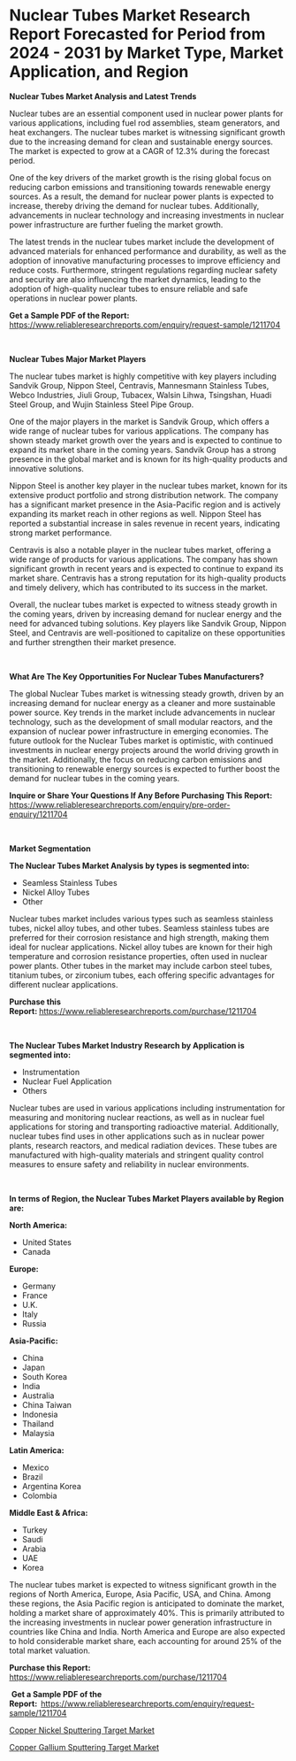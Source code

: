 <p><h1>Nuclear Tubes Market Research Report Forecasted for Period from 2024 -  2031 by Market Type, Market Application, and Region</h1></p><p><strong>Nuclear Tubes Market Analysis and Latest Trends</strong></p>
<p><p>Nuclear tubes are an essential component used in nuclear power plants for various applications, including fuel rod assemblies, steam generators, and heat exchangers. The nuclear tubes market is witnessing significant growth due to the increasing demand for clean and sustainable energy sources. The market is expected to grow at a CAGR of 12.3% during the forecast period.</p><p>One of the key drivers of the market growth is the rising global focus on reducing carbon emissions and transitioning towards renewable energy sources. As a result, the demand for nuclear power plants is expected to increase, thereby driving the demand for nuclear tubes. Additionally, advancements in nuclear technology and increasing investments in nuclear power infrastructure are further fueling the market growth.</p><p>The latest trends in the nuclear tubes market include the development of advanced materials for enhanced performance and durability, as well as the adoption of innovative manufacturing processes to improve efficiency and reduce costs. Furthermore, stringent regulations regarding nuclear safety and security are also influencing the market dynamics, leading to the adoption of high-quality nuclear tubes to ensure reliable and safe operations in nuclear power plants.</p></p>
<p><strong>Get a Sample PDF of the Report:&nbsp;</strong> <a href="https://www.reliableresearchreports.com/enquiry/request-sample/1211704">https://www.reliableresearchreports.com/enquiry/request-sample/1211704</a></p>
<p>&nbsp;</p>
<p><strong>Nuclear Tubes Major Market Players</strong></p>
<p><p>The nuclear tubes market is highly competitive with key players including Sandvik Group, Nippon Steel, Centravis, Mannesmann Stainless Tubes, Webco Industries, Jiuli Group, Tubacex, Walsin Lihwa, Tsingshan, Huadi Steel Group, and Wujin Stainless Steel Pipe Group.</p><p>One of the major players in the market is Sandvik Group, which offers a wide range of nuclear tubes for various applications. The company has shown steady market growth over the years and is expected to continue to expand its market share in the coming years. Sandvik Group has a strong presence in the global market and is known for its high-quality products and innovative solutions.</p><p>Nippon Steel is another key player in the nuclear tubes market, known for its extensive product portfolio and strong distribution network. The company has a significant market presence in the Asia-Pacific region and is actively expanding its market reach in other regions as well. Nippon Steel has reported a substantial increase in sales revenue in recent years, indicating strong market performance.</p><p>Centravis is also a notable player in the nuclear tubes market, offering a wide range of products for various applications. The company has shown significant growth in recent years and is expected to continue to expand its market share. Centravis has a strong reputation for its high-quality products and timely delivery, which has contributed to its success in the market.</p><p>Overall, the nuclear tubes market is expected to witness steady growth in the coming years, driven by increasing demand for nuclear energy and the need for advanced tubing solutions. Key players like Sandvik Group, Nippon Steel, and Centravis are well-positioned to capitalize on these opportunities and further strengthen their market presence.</p></p>
<p>&nbsp;</p>
<p><strong>What Are The Key Opportunities For Nuclear Tubes Manufacturers?</strong></p>
<p><p>The global Nuclear Tubes market is witnessing steady growth, driven by an increasing demand for nuclear energy as a cleaner and more sustainable power source. Key trends in the market include advancements in nuclear technology, such as the development of small modular reactors, and the expansion of nuclear power infrastructure in emerging economies. The future outlook for the Nuclear Tubes market is optimistic, with continued investments in nuclear energy projects around the world driving growth in the market. Additionally, the focus on reducing carbon emissions and transitioning to renewable energy sources is expected to further boost the demand for nuclear tubes in the coming years.</p></p>
<p><strong>Inquire or Share Your Questions If Any Before Purchasing This Report:</strong> <a href="https://www.reliableresearchreports.com/enquiry/pre-order-enquiry/1211704">https://www.reliableresearchreports.com/enquiry/pre-order-enquiry/1211704</a></p>
<p>&nbsp;</p>
<p><strong>Market Segmentation</strong></p>
<p><strong>The Nuclear Tubes Market Analysis by types is segmented into:</strong></p>
<p><ul><li>Seamless Stainless Tubes</li><li>Nickel Alloy Tubes</li><li>Other</li></ul></p>
<p><p>Nuclear tubes market includes various types such as seamless stainless tubes, nickel alloy tubes, and other tubes. Seamless stainless tubes are preferred for their corrosion resistance and high strength, making them ideal for nuclear applications. Nickel alloy tubes are known for their high temperature and corrosion resistance properties, often used in nuclear power plants. Other tubes in the market may include carbon steel tubes, titanium tubes, or zirconium tubes, each offering specific advantages for different nuclear applications.</p></p>
<p><strong>Purchase this Report:&nbsp;</strong><a href="https://www.reliableresearchreports.com/purchase/1211704">https://www.reliableresearchreports.com/purchase/1211704</a></p>
<p>&nbsp;</p>
<p><strong>The Nuclear Tubes Market Industry Research by Application is segmented into:</strong></p>
<p><ul><li>Instrumentation</li><li>Nuclear Fuel Application</li><li>Others</li></ul></p>
<p><p>Nuclear tubes are used in various applications including instrumentation for measuring and monitoring nuclear reactions, as well as in nuclear fuel applications for storing and transporting radioactive material. Additionally, nuclear tubes find uses in other applications such as in nuclear power plants, research reactors, and medical radiation devices. These tubes are manufactured with high-quality materials and stringent quality control measures to ensure safety and reliability in nuclear environments.</p></p>
<p>&nbsp;</p>
<p><strong>In terms of Region, the Nuclear Tubes Market Players available by Region are:</strong></p>
<p>
    <p> <strong> North America: </strong>
        <ul>
            <li>United States</li>
            <li>Canada</li>
        </ul>
        </p> 
    <p> <strong> Europe: </strong>
        <ul>
            <li>Germany</li>
            <li>France</li>
            <li>U.K.</li>
            <li>Italy</li>
            <li>Russia</li>
        </ul>
        </p> 
    <p> <strong> Asia-Pacific: </strong>
        <ul>
            <li>China</li>
            <li>Japan</li>
            <li>South Korea</li>
            <li>India</li>
            <li>Australia</li>
            <li>China Taiwan</li>
            <li>Indonesia</li>
            <li>Thailand</li>
            <li>Malaysia</li>
        </ul>
        </p> 
    <p> <strong> Latin America: </strong>
        <ul>
            <li>Mexico</li>
            <li>Brazil</li>
            <li>Argentina Korea</li>
            <li>Colombia</li>
        </ul>
        </p> 
    <p> <strong> Middle East & Africa: </strong>
        <ul>
            <li>Turkey</li>
            <li>Saudi</li>
            <li>Arabia</li>
            <li>UAE</li>
            <li>Korea</li>
        </ul>
    </p>
    </p>
<p><p>The nuclear tubes market is expected to witness significant growth in the regions of North America, Europe, Asia Pacific, USA, and China. Among these regions, the Asia Pacific region is anticipated to dominate the market, holding a market share of approximately 40%. This is primarily attributed to the increasing investments in nuclear power generation infrastructure in countries like China and India. North America and Europe are also expected to hold considerable market share, each accounting for around 25% of the total market valuation.</p></p>
<p><strong>Purchase this Report: </strong><a href="https://www.reliableresearchreports.com/purchase/1211704">https://www.reliableresearchreports.com/purchase/1211704</a></p>
<p>&nbsp;<strong>Get a Sample PDF of the Report:&nbsp;&nbsp;</strong><a href="https://www.reliableresearchreports.com/enquiry/request-sample/1211704">https://www.reliableresearchreports.com/enquiry/request-sample/1211704</a></p>
<p><strong></strong></p>
<p><p><a href="https://medium.com/@petrajones35/analyzing-copper-nickel-sputtering-target-market-global-industry-perspective-and-forecast-2024-to-81d15eeafb2e">Copper Nickel Sputtering Target Market</a></p><p><a href="https://medium.com/@petrajones35/copper-gallium-sputtering-target-market-competitive-analysis-market-trends-and-forecast-to-2031-bb51358379ae">Copper Gallium Sputtering Target Market</a></p></p>